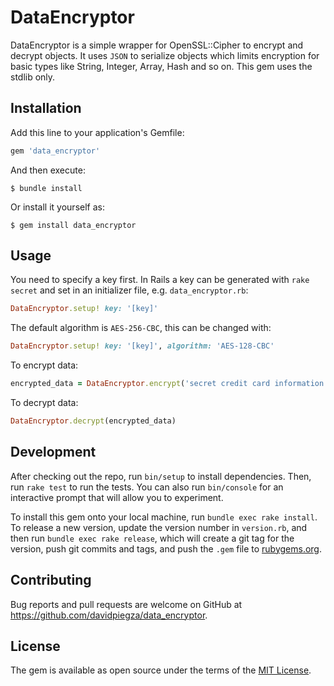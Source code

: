 # DataEncryptor

DataEncryptor is a simple wrapper for OpenSSL::Cipher to encrypt and decrypt objects. It uses `JSON` to serialize objects
which limits encryption for basic types like String, Integer, Array, Hash and so on. This gem uses the stdlib only.

## Installation

Add this line to your application's Gemfile:

```ruby
gem 'data_encryptor'
```

And then execute:

    $ bundle install

Or install it yourself as:

    $ gem install data_encryptor

## Usage

You need to specify a key first. In Rails a key can be generated with `rake secret` and set in an initializer file, e.g. `data_encryptor.rb`:

```ruby
DataEncryptor.setup! key: '[key]'
```

The default algorithm is `AES-256-CBC`, this can be changed with:

```ruby
DataEncryptor.setup! key: '[key]', algorithm: 'AES-128-CBC'
```

To encrypt data:

```ruby
encrypted_data = DataEncryptor.encrypt('secret credit card information')
```

To decrypt data:

```ruby
DataEncryptor.decrypt(encrypted_data)
```

## Development

After checking out the repo, run `bin/setup` to install dependencies. Then, run `rake test` to run the tests. You can also run `bin/console` for an interactive prompt that will allow you to experiment.

To install this gem onto your local machine, run `bundle exec rake install`. To release a new version, update the version number in `version.rb`, and then run `bundle exec rake release`, which will create a git tag for the version, push git commits and tags, and push the `.gem` file to [rubygems.org](https://rubygems.org).

## Contributing

Bug reports and pull requests are welcome on GitHub at https://github.com/davidpiegza/data_encryptor.

## License

The gem is available as open source under the terms of the [MIT License](https://opensource.org/licenses/MIT).

